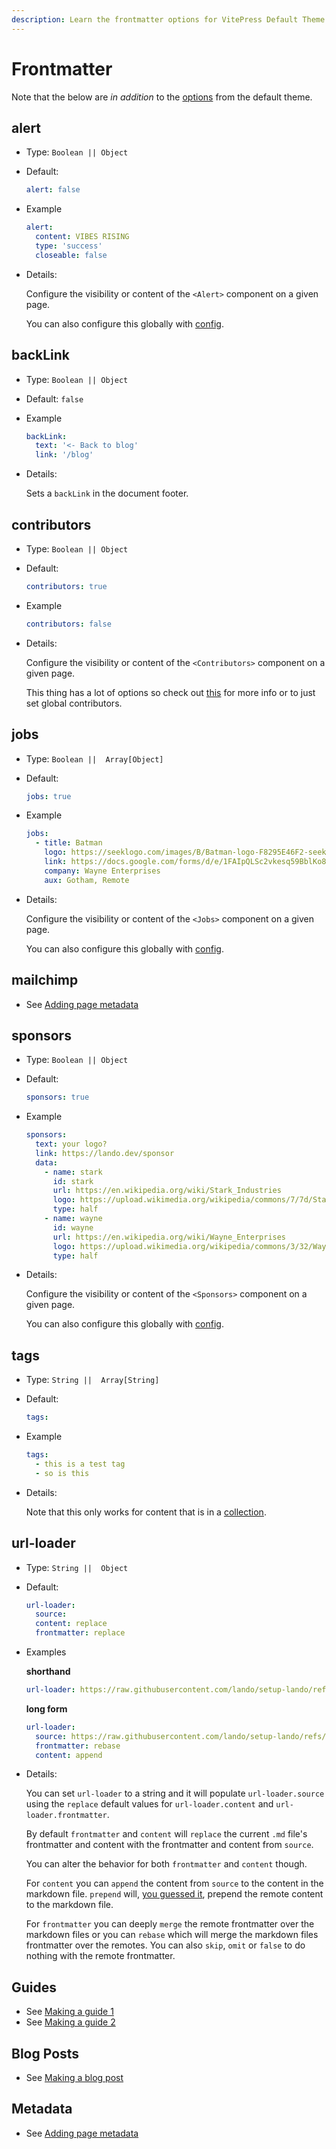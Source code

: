 ```yaml
---
description: Learn the frontmatter options for VitePress Default Theme Plus.
---
```


# Frontmatter

Note that the below are _in addition_ to the [options](https://vitepress.dev/reference/frontmatter-config) from the default theme.

## alert

* Type: `Boolean || Object`

* Default:

  ```yaml
  alert: false
  ```

* Example

  ```yaml
  alert:
    content: VIBES RISING
    type: 'success'
    closeable: false
  ```

* Details:

  Configure the visibility or content of the `<Alert>` component on a given page.

  You can also configure this globally with [config](./config.md#alert).

## backLink

* Type: `Boolean || Object`

* Default: `false`

* Example

  ```yaml
  backLink:
    text: '<- Back to blog'
    link: '/blog'
  ```

* Details:

  Sets a `backLink` in the document footer.

## contributors

* Type: `Boolean || Object`

* Default:

  ```yaml
  contributors: true
  ```

* Example

  ```yaml
  contributors: false
  ```

* Details:

  Configure the visibility or content of the `<Contributors>` component on a given page.

  This thing has a lot of options so check out [this](./config.md#contributors) for more info or to just set global contributors.

## jobs

* Type: `Boolean ||  Array[Object]`

* Default:

  ```yaml
  jobs: true
  ```

* Example

  ```yaml
  jobs:
    - title: Batman
      logo: https://seeklogo.com/images/B/Batman-logo-F8295E46F2-seeklogo.com.png
      link: https://docs.google.com/forms/d/e/1FAIpQLSc2vkesq59BblKo8ZX-R1hKTrHphh1kmsg4FgWV1WH5BKEjHQ/viewform
      company: Wayne Enterprises
      aux: Gotham, Remote
  ```

* Details:

  Configure the visibility or content of the `<Jobs>` component on a given page.

  You can also configure this globally with [config](./config.md#jobs).

## mailchimp

* See [Adding page metadata](./../guides/guide-signup)

## sponsors

* Type: `Boolean || Object`

* Default:

  ```yaml
  sponsors: true
  ```

* Example

  ```yaml
  sponsors:
    text: your logo?
    link: https://lando.dev/sponsor
    data:
      - name: stark
        id: stark
        url: https://en.wikipedia.org/wiki/Stark_Industries
        logo: https://upload.wikimedia.org/wikipedia/commons/7/7d/Stark_Industries.png
        type: half
      - name: wayne
        id: wayne
        url: https://en.wikipedia.org/wiki/Wayne_Enterprises
        logo: https://upload.wikimedia.org/wikipedia/commons/3/32/Wayne_Enterprises_%28DC_Comics_fictional_logo%29.png
        type: half
  ```

* Details:

  Configure the visibility or content of the `<Sponsors>` component on a given page.

  You can also configure this globally with [config](./config.md#sponsors).

## tags

* Type: `String ||  Array[String]`

* Default:

  ```yaml
  tags:
  ```

* Example

  ```yaml
  tags:
    - this is a test tag
    - so is this
  ```

* Details:

  Note that this only works for content that is in a [collection](./config.md#collections).

## url-loader

* Type: `String ||  Object`

* Default:

  ```yaml
  url-loader:
    source:
    content: replace
    frontmatter: replace
  ```

* Examples

  **shorthand**
  ```yaml
  url-loader: https://raw.githubusercontent.com/lando/setup-lando/refs/heads/main/docs/macos.md
  ```

  **long form**

  ```yaml
  url-loader:
    source: https://raw.githubusercontent.com/lando/setup-lando/refs/heads/main/docs/macos.md
    frontmatter: rebase
    content: append
  ```

* Details:

  You can set `url-loader` to a string and it will populate `url-loader.source` using the `replace` default values for `url-loader.content` and `url-loader.frontmatter`.

  By default `frontmatter` and `content` will `replace` the current `.md` file's frontmatter and content with the frontmatter and content from `source`.

  You can alter the behavior for both `frontmatter` and `content` though.

  For `content` you can `append` the content from `source` to the content in the markdown file. `prepend` will, [you guessed it](https://www.youtube.com/watch?v=Fb6KH7GRAY4&t=47s), prepend the remote content to the markdown file.

  For `frontmatter` you can deeply `merge` the remote frontmatter over the markdown files or you can `rebase` which will merge the markdown files frontmatter over the remotes. You can also `skip`, `omit` or `false` to do nothing with the remote frontmatter.

## Guides

* See [Making a guide 1](./../guides/making-a-guide)
* See [Making a guide 2](./../guides/making-a-guide-2)

## Blog Posts

* See [Making a blog post](./../blog/making-a-blog-post)

## Metadata

* See [Adding page metadata](./../guides/adding-page-metadata)
